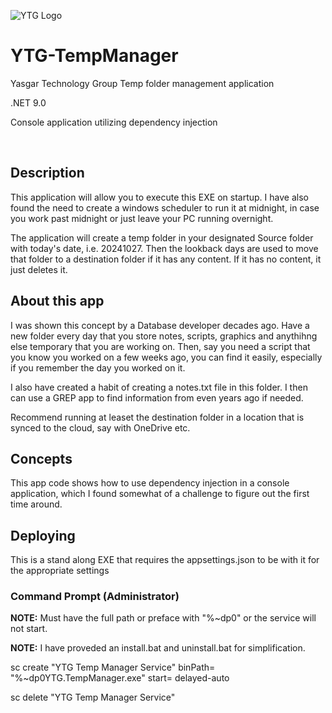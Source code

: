 ![YTG Logo](http://ytgi.com/images/ytgi.png)

# YTG-TempManager
<p>Yasgar Technology Group Temp folder management application</p>
<p>.NET 9.0</p>
<p>Console application utilizing dependency injection</p>
</br>

## Description
<p>This application will allow you to execute this EXE on startup. I have also found the need to create a windows scheduler to run it at midnight, 
in case you work past midnight or just leave your PC running overnight.</p>
<p>The application will create a temp folder in your designated Source folder with today's date, i.e. 20241027. 
Then the lookback days are used to move that folder to a destination folder if it has any content. If it has no content, it just deletes it.</p>

## About this app
<p>I was shown this concept by a Database developer decades ago. Have a new folder every day that you store notes, scripts, graphics and anythihng else temporary 
that you are working on. Then, say you need a script that you know you worked on a few weeks ago, you can find it easily, especially if you remember the day 
you worked on it.</p>
<p>I also have created a habit of creating a notes.txt file in this folder. I then can use a GREP app to find information from even years ago if needed.</p>
<p>Recommend running at leaset the destination folder in a location that is synced to the cloud, say with OneDrive etc.</p>

## Concepts
<p>This app code shows how to use dependency injection in a console application, which I found somewhat of a challenge to figure out the first time around.</p>

## Deploying
<p>This is a stand along EXE that requires the appsettings.json to be with it for the appropriate settings</p>

### Command Prompt (Administrator)
<p><b>NOTE:</b> Must have the full path or preface with "%~dp0" or the service will not start.</p>
<p><b>NOTE:</b> I have proveded an install.bat and uninstall.bat for simplification.</p>
<p>sc create "YTG Temp Manager Service" binPath= "%~dp0YTG.TempManager.exe" start= delayed-auto</p>
<p>sc delete "YTG Temp Manager Service"</p>
